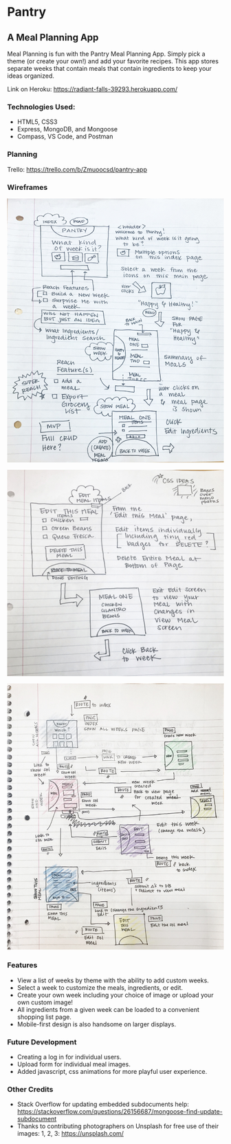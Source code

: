 # Pantry
## A Meal Planning App

Meal Planning is fun with the Pantry Meal Planning App. Simply pick a theme (or create your own!) and add your favorite recipes. This app stores separate weeks that contain meals that contain ingredients to keep your ideas organized.

Link on Heroku: 
https://radiant-falls-39293.herokuapp.com/

### Technologies Used:
* HTML5, CSS3
* Express, MongoDB, and Mongoose
* Compass, VS Code, and Postman

### Planning

Trello: https://trello.com/b/Zmuoocsd/pantry-app

### Wireframes
![wireframe here](https://github.com/ivykroncke/pantry/blob/master/wireframe-rough-kroncke-pantry-1.jpg)

![wireframe here](https://github.com/ivykroncke/pantry/blob/master/wireframe-rough-kroncke-pantry-2.jpg)

![wireframe here](https://github.com/ivykroncke/pantry/blob/master/wireframe-routes-kroncke-pantry.jpg)


### Features
* View a list of weeks by theme with the ability to add custom weeks.
* Select a week to customize the meals, ingredients, or edit.
* Create your own week including your choice of image or upload your own custom image!
* All ingredients from a given week can be loaded to a convenient shopping list page.
* Mobile-first design is also handsome on larger displays.


### Future Development
* Creating a log in for individual users.
* Upload form for individual meal images.
* Added javascript, css animations for more playful user experience.

### Other Credits

* Stack Overflow for updating embedded subdocuments help: https://stackoverflow.com/questions/26156687/mongoose-find-update-subdocument
* Thanks to contributing photographers on Unsplash for free use of their images: 1, 2, 3: https://unsplash.com/
